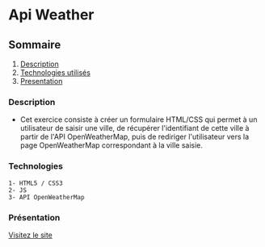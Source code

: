# Api Weather

## Sommaire 

1. [Description](#Description)
2. [Technologies utilisés](#Technologies)
3. [Presentation](#Presentation)

### Description

- Cet exercice consiste à créer un formulaire HTML/CSS qui permet à un utilisateur de saisir une ville, de récupérer l'identifiant de cette ville à partir de l'API OpenWeatherMap, puis de rediriger l'utilisateur vers la page OpenWeatherMap correspondant à la ville saisie.

### Technologies

    1- HTML5 / CSS3
    2- JS
    3- API OpenWeatherMap

### Présentation

[Visitez le site](https://gleaming-kheer-b054ea.netlify.app/)

